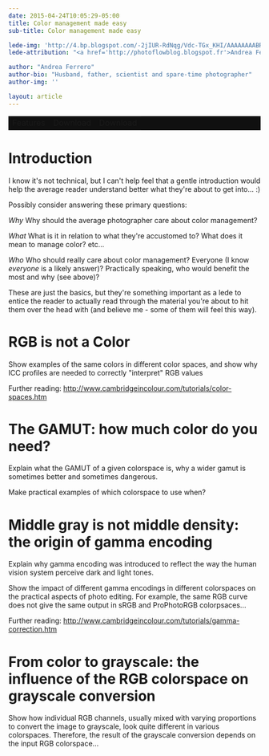 ```yaml
---
date: 2015-04-24T10:05:29-05:00
title: Color management made easy
sub-title: Color management made easy

lede-img: 'http://4.bp.blogspot.com/-2jIUR-RdNqg/Vdc-TGx_KHI/AAAAAAAABRM/BkO93YIolZQ/s1600/Screen%2BShot%2B2015-08-21%2Bat%2B17.04.34.png'
lede-attribution: "<a href='http://photoflowblog.blogspot.fr'>Andrea Ferrero</a>"

author: "Andrea Ferrero"
author-bio: "Husband, father, scientist and spare-time photographer"
author-img: ''

layout: article
---
```

<table style="background-color:#101010; color=#D0D0D0">
<tr>
<td>Features</td><td>Download</td><td>Download</td>
</tr>
</table>

# Introduction
I know it's not technical, but I can't help feel that a gentle introduction would help the average reader understand better what they're about to get into... :)

Possibly consider answering these primary questions:

*Why*
Why should the average photographer care about color management?

*What*
What is it in relation to what they're accustomed to?  What does it mean to manage color?  etc...

*Who*
Who should really care about color management?  Everyone (I know *everyone* is a likely answer)?  Practically speaking, who would benefit the most and why (see above)?

These are just the basics, but they're something important as a lede to entice the reader to actually read through the material you're about to hit them over the head with (and believe me - some of them will feel this way).

# RGB is not a Color

Show examples of the same colors in different color spaces, and show why ICC profiles are needed to correctly "interpret" RGB values

Further reading: http://www.cambridgeincolour.com/tutorials/color-spaces.htm

# The GAMUT: how much color do you need?

Explain what the GAMUT of a given colorspace is, why a wider gamut is sometimes better and sometimes dangerous.

Make practical examples of which colorspace to use when?

# Middle gray is not middle density: the origin of gamma encoding

Explain why gamma encoding was introduced to reflect the way the human vision system perceive dark and light tones.

Show the impact of different gamma encodings in different colorspaces on the practical aspects of photo editing. For example, the same RGB curve does not give the same output in sRGB and ProPhotoRGB colorpsaces...

Further reading: http://www.cambridgeincolour.com/tutorials/gamma-correction.htm

# From color to grayscale: the influence of the RGB colorspace on grayscale conversion

Show how individual RGB channels, usually mixed with varying proportions to convert the image to grayscale, look quite different in various colorspaces. Therefore, the result of the grayscale conversion depends on the input RGB colorspace...
